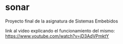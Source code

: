 # sonar
Proyecto final de la asignatura de Sistemas Embebidos

link al video explicando el funcionamiento del mismo: https://www.youtube.com/watch?v=jD3AdVPmktY
